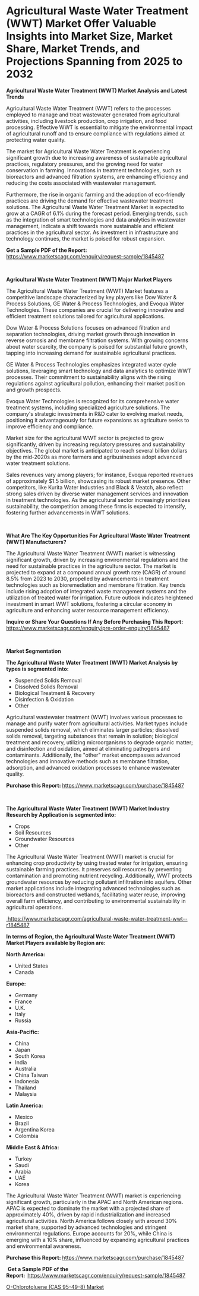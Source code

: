 <p><h1>Agricultural Waste Water Treatment (WWT) Market Offer Valuable Insights into Market Size, Market Share, Market Trends, and Projections Spanning from 2025 to 2032</h1></p><p><strong>Agricultural Waste Water Treatment (WWT) Market Analysis and Latest Trends</strong></p>
<p><p>Agricultural Waste Water Treatment (WWT) refers to the processes employed to manage and treat wastewater generated from agricultural activities, including livestock production, crop irrigation, and food processing. Effective WWT is essential to mitigate the environmental impact of agricultural runoff and to ensure compliance with regulations aimed at protecting water quality. </p><p>The market for Agricultural Waste Water Treatment is experiencing significant growth due to increasing awareness of sustainable agricultural practices, regulatory pressures, and the growing need for water conservation in farming. Innovations in treatment technologies, such as bioreactors and advanced filtration systems, are enhancing efficiency and reducing the costs associated with wastewater management. </p><p>Furthermore, the rise in organic farming and the adoption of eco-friendly practices are driving the demand for effective wastewater treatment solutions. The Agricultural Waste Water Treatment Market is expected to grow at a CAGR of 6.1% during the forecast period. Emerging trends, such as the integration of smart technologies and data analytics in wastewater management, indicate a shift towards more sustainable and efficient practices in the agricultural sector. As investment in infrastructure and technology continues, the market is poised for robust expansion.</p></p>
<p><strong>Get a Sample PDF of the Report:&nbsp;</strong> <a href="https://www.marketscagr.com/enquiry/request-sample/1845487?utm_campaign=2042&utm_medium=2&utm_source=Github&utm_content=ia&utm_term=03022025&utm_id=agricultural-waste-water-treatment-wwt">https://www.marketscagr.com/enquiry/request-sample/1845487</a></p>
<p>&nbsp;</p>
<p><strong>Agricultural Waste Water Treatment (WWT) Major Market Players</strong></p>
<p><p>The Agricultural Waste Water Treatment (WWT) Market features a competitive landscape characterized by key players like Dow Water & Process Solutions, GE Water & Process Technologies, and Evoqua Water Technologies. These companies are crucial for delivering innovative and efficient treatment solutions tailored for agricultural applications.</p><p>Dow Water & Process Solutions focuses on advanced filtration and separation technologies, driving market growth through innovation in reverse osmosis and membrane filtration systems. With growing concerns about water scarcity, the company is poised for substantial future growth, tapping into increasing demand for sustainable agricultural practices.</p><p>GE Water & Process Technologies emphasizes integrated water cycle solutions, leveraging smart technology and data analytics to optimize WWT processes. Their commitment to sustainability aligns with the rising regulations against agricultural pollution, enhancing their market position and growth prospects.</p><p>Evoqua Water Technologies is recognized for its comprehensive water treatment systems, including specialized agriculture solutions. The company's strategic investments in R&D cater to evolving market needs, positioning it advantageously for future expansions as agriculture seeks to improve efficiency and compliance.</p><p>Market size for the agricultural WWT sector is projected to grow significantly, driven by increasing regulatory pressures and sustainability objectives. The global market is anticipated to reach several billion dollars by the mid-2020s as more farmers and agribusinesses adopt advanced water treatment solutions.</p><p>Sales revenues vary among players; for instance, Evoqua reported revenues of approximately $1.5 billion, showcasing its robust market presence. Other competitors, like Kurita Water Industries and Black & Veatch, also reflect strong sales driven by diverse water management services and innovation in treatment technologies. As the agricultural sector increasingly prioritizes sustainability, the competition among these firms is expected to intensify, fostering further advancements in WWT solutions.</p></p>
<p>&nbsp;</p>
<p><strong>What Are The Key Opportunities For Agricultural Waste Water Treatment (WWT) Manufacturers?</strong></p>
<p><p>The Agricultural Waste Water Treatment (WWT) market is witnessing significant growth, driven by increasing environmental regulations and the need for sustainable practices in the agriculture sector. The market is projected to expand at a compound annual growth rate (CAGR) of around 8.5% from 2023 to 2030, propelled by advancements in treatment technologies such as bioremediation and membrane filtration. Key trends include rising adoption of integrated waste management systems and the utilization of treated water for irrigation. Future outlook indicates heightened investment in smart WWT solutions, fostering a circular economy in agriculture and enhancing water resource management efficiency.</p></p>
<p><strong>Inquire or Share Your Questions If Any Before Purchasing This Report:</strong> <a href="https://www.marketscagr.com/enquiry/pre-order-enquiry/1845487?utm_campaign=2042&utm_medium=2&utm_source=Github&utm_content=ia&utm_term=03022025&utm_id=agricultural-waste-water-treatment-wwt">https://www.marketscagr.com/enquiry/pre-order-enquiry/1845487</a></p>
<p>&nbsp;</p>
<p><strong>Market Segmentation</strong></p>
<p><strong>The Agricultural Waste Water Treatment (WWT) Market Analysis by types is segmented into:</strong></p>
<p><ul><li>Suspended Solids Removal</li><li>Dissolved Solids Removal</li><li>Biological Treatment & Recovery</li><li>Disinfection & Oxidation</li><li>Other</li></ul></p>
<p><p>Agricultural wastewater treatment (WWT) involves various processes to manage and purify water from agricultural activities. Market types include suspended solids removal, which eliminates larger particles; dissolved solids removal, targeting substances that remain in solution; biological treatment and recovery, utilizing microorganisms to degrade organic matter; and disinfection and oxidation, aimed at eliminating pathogens and contaminants. Additionally, the "other" market encompasses advanced technologies and innovative methods such as membrane filtration, adsorption, and advanced oxidation processes to enhance wastewater quality.</p></p>
<p><strong>Purchase this Report:&nbsp;</strong><a href="https://www.marketscagr.com/purchase/1845487?utm_campaign=2042&utm_medium=2&utm_source=Github&utm_content=ia&utm_term=03022025&utm_id=agricultural-waste-water-treatment-wwt">https://www.marketscagr.com/purchase/1845487</a></p>
<p>&nbsp;</p>
<p><strong>The Agricultural Waste Water Treatment (WWT) Market Industry Research by Application is segmented into:</strong></p>
<p><ul><li>Crops</li><li>Soil Resources</li><li>Groundwater Resources</li><li>Other</li></ul></p>
<p><p>The Agricultural Waste Water Treatment (WWT) market is crucial for enhancing crop productivity by using treated water for irrigation, ensuring sustainable farming practices. It preserves soil resources by preventing contamination and promoting nutrient recycling. Additionally, WWT protects groundwater resources by reducing pollutant infiltration into aquifers. Other market applications include integrating advanced technologies such as bioreactors and constructed wetlands, facilitating water reuse, improving overall farm efficiency, and contributing to environmental sustainability in agricultural operations.</p></p>
<p><a href="https://www.marketscagr.com/agricultural-waste-water-treatment-wwt--r1845487?utm_campaign=2042&utm_medium=2&utm_source=Github&utm_content=ia&utm_term=03022025&utm_id=agricultural-waste-water-treatment-wwt">&nbsp;https://www.marketscagr.com/agricultural-waste-water-treatment-wwt--r1845487</a></p>
<p><strong>In terms of Region, the Agricultural Waste Water Treatment (WWT) Market Players available by Region are:</strong></p>
<p>
    <p> <strong> North America: </strong>
        <ul>
            <li>United States</li>
            <li>Canada</li>
        </ul>
        </p> 
    <p> <strong> Europe: </strong>
        <ul>
            <li>Germany</li>
            <li>France</li>
            <li>U.K.</li>
            <li>Italy</li>
            <li>Russia</li>
        </ul>
        </p> 
    <p> <strong> Asia-Pacific: </strong>
        <ul>
            <li>China</li>
            <li>Japan</li>
            <li>South Korea</li>
            <li>India</li>
            <li>Australia</li>
            <li>China Taiwan</li>
            <li>Indonesia</li>
            <li>Thailand</li>
            <li>Malaysia</li>
        </ul>
        </p> 
    <p> <strong> Latin America: </strong>
        <ul>
            <li>Mexico</li>
            <li>Brazil</li>
            <li>Argentina Korea</li>
            <li>Colombia</li>
        </ul>
        </p> 
    <p> <strong> Middle East & Africa: </strong>
        <ul>
            <li>Turkey</li>
            <li>Saudi</li>
            <li>Arabia</li>
            <li>UAE</li>
            <li>Korea</li>
        </ul>
    </p>
    </p>
<p><p>The Agricultural Waste Water Treatment (WWT) market is experiencing significant growth, particularly in the APAC and North American regions. APAC is expected to dominate the market with a projected share of approximately 40%, driven by rapid industrialization and increased agricultural activities. North America follows closely with around 30% market share, supported by advanced technologies and stringent environmental regulations. Europe accounts for 20%, while China is emerging with a 10% share, influenced by expanding agricultural practices and environmental awareness.</p></p>
<p><strong>Purchase this Report: </strong><a href="https://www.marketscagr.com/purchase/1845487?utm_campaign=2042&utm_medium=2&utm_source=Github&utm_content=ia&utm_term=03022025&utm_id=agricultural-waste-water-treatment-wwt">https://www.marketscagr.com/purchase/1845487</a></p>
<p>&nbsp;<strong>Get a Sample PDF of the Report:&nbsp;&nbsp;</strong><a href="https://www.marketscagr.com/enquiry/request-sample/1845487?utm_campaign=2042&utm_medium=2&utm_source=Github&utm_content=ia&utm_term=03022025&utm_id=agricultural-waste-water-treatment-wwt">https://www.marketscagr.com/enquiry/request-sample/1845487</a></p>
<p><strong></strong></p>
<p><p><a href="https://github.com/OlenFleming68/Market-Research-Report-List-1/blob/main/o-chlorotoluene-cas-95-49-8-market.md?utm_campaign=2042&utm_medium=2&utm_source=Github&utm_content=ia&utm_term=03022025&utm_id=agricultural-waste-water-treatment-wwt">O-Chlorotoluene (CAS 95-49-8) Market</a></p></p>